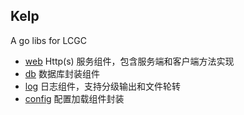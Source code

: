 Kelp
----

A go libs for LCGC

- [web](./web) Http(s) 服务组件，包含服务端和客户端方法实现
- [db](./db) 数据库封装组件
- [log](./log) 日志组件，支持分级输出和文件轮转
- [config](./config) 配置加载组件封装
